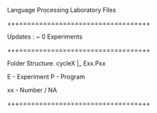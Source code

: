 Language Processing Laboratory Files

+++==============================+++

Updates : ~ 0 Experiments

+++==============================+++

Folder Structure.
cycleX
|_
  Exx.Pxx

E - Experiment
P - Program

xx - Number / NA

+++==============================+++
